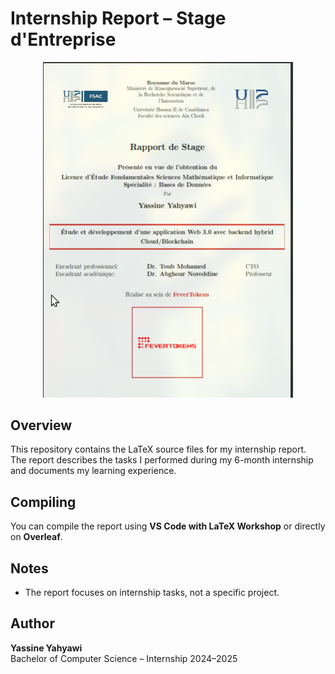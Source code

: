 # Internship Report – Stage d'Entreprise

<div align="center">
  <img src="./images/cover_screenshot.png" alt="Cover Page" width="400"/>
</div>

## Overview

This repository contains the LaTeX source files for my internship report.  
The report describes the tasks I performed during my 6-month internship and documents my learning experience.

## Compiling

You can compile the report using **VS Code with LaTeX Workshop** or directly on **Overleaf**.

## Notes

- The report focuses on internship tasks, not a specific project.

## Author

**Yassine Yahyawi**  
Bachelor of Computer Science – Internship 2024–2025
